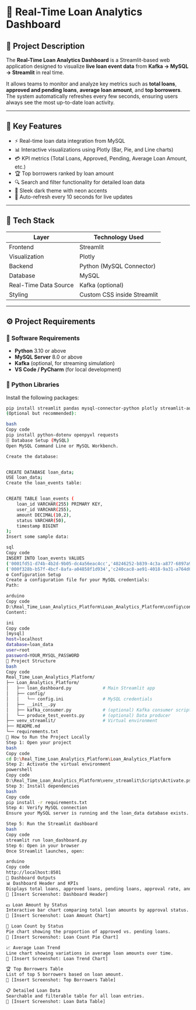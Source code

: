 # 💫 Real-Time Loan Analytics Dashboard

## 📘 Project Description
The **Real-Time Loan Analytics Dashboard** is a Streamlit-based web application designed to visualize **live loan event data** from **Kafka → MySQL → Streamlit** in real time.  

It allows teams to monitor and analyze key metrics such as **total loans**, **approved and pending loans**, **average loan amount**, and **top borrowers**.  
The system automatically refreshes every few seconds, ensuring users always see the most up-to-date loan activity.

---

## 🎯 Key Features
- ⚡ Real-time loan data integration from MySQL  
- 📊 Interactive visualizations using Plotly (Bar, Pie, and Line charts)  
- 💳 KPI metrics (Total Loans, Approved, Pending, Average Loan Amount, etc.)  
- 🏆 Top borrowers ranked by loan amount  
- 🔍 Search and filter functionality for detailed loan data  
- 🎨 Sleek dark theme with neon accents  
- 🔄 Auto-refresh every 10 seconds for live updates  

---

## 🧠 Tech Stack

| Layer | Technology Used |
|--------|------------------|
| Frontend | Streamlit |
| Visualization | Plotly |
| Backend | Python (MySQL Connector) |
| Database | MySQL |
| Real-Time Data Source | Kafka (optional) |
| Styling | Custom CSS inside Streamlit |

---

## ⚙️ Project Requirements

### 🧰 Software Requirements
- **Python** 3.10 or above  
- **MySQL Server** 8.0 or above  
- **Kafka** (optional, for streaming simulation)  
- **VS Code / PyCharm** (for local development)

### 🧩 Python Libraries
Install the following packages:

```bash
pip install streamlit pandas mysql-connector-python plotly streamlit-autorefresh numpy
(Optional but recommended):

bash
Copy code
pip install python-dotenv openpyxl requests
🗄️ Database Setup (MySQL)
Open MySQL Command Line or MySQL Workbench.

Create the database:


CREATE DATABASE loan_data;
USE loan_data;
Create the loan_events table:


CREATE TABLE loan_events (
    loan_id VARCHAR(255) PRIMARY KEY,
    user_id VARCHAR(255),
    amount DECIMAL(10,2),
    status VARCHAR(50),
    timestamp BIGINT
);
Insert some sample data:

sql
Copy code
INSERT INTO loan_events VALUES
('0001fd51-d74b-4b2d-9b05-dc4a56eac4cc','48246252-b839-4c3a-a877-6897a91edcb6',8033.79,'approved',1759488782),
('000f328b-b57f-4bcf-8afa-a04858f1d934','c240cac8-ae91-4018-9a31-a764d066dd44',18220.50,'pending',1759488758);
⚙️ Configuration Setup
Create a configuration file for your MySQL credentials:
Path:

arduino
Copy code
D:\Real_Time_Loan_Analytics_Platform\Loan_Analytics_Platform\config\config.ini
Content:

ini
Copy code
[mysql]
host=localhost
database=loan_data
user=root
password=YOUR_MYSQL_PASSWORD
📁 Project Structure
bash
Copy code
Real_Time_Loan_Analytics_Platform/
├── Loan_Analytics_Platform/
│   ├── loan_dashboard.py            # Main Streamlit app
│   ├── config/
│   │   └── config.ini               # MySQL credentials
│   ├── __init__.py
│   ├── kafka_consumer.py            # (optional) Kafka consumer script
│   └── produce_test_events.py       # (optional) Data producer
├── venv_streamlit/                  # Virtual environment
├── README.md
└── requirements.txt
🚀 How to Run the Project Locally
Step 1: Open your project
bash
Copy code
cd D:\Real_Time_Loan_Analytics_Platform\Loan_Analytics_Platform
Step 2: Activate the virtual environment
powershell
Copy code
D:\Real_Time_Loan_Analytics_Platform\venv_streamlit\Scripts\Activate.ps1
Step 3: Install dependencies
bash
Copy code
pip install -r requirements.txt
Step 4: Verify MySQL connection
Ensure your MySQL server is running and the loan_data database exists.

Step 5: Run the Streamlit dashboard
bash
Copy code
streamlit run loan_dashboard.py
Step 6: Open in your browser
Once Streamlit launches, open:

arduino
Copy code
http://localhost:8501
🧮 Dashboard Outputs
📊 Dashboard Header and KPIs
Displays total loans, approved loans, pending loans, approval rate, and average loan amount.
📸 [Insert Screenshot: Dashboard Header]

💵 Loan Amount by Status
Interactive bar chart comparing total loan amounts by approval status.
📸 [Insert Screenshot: Loan Amount Chart]

🥧 Loan Count by Status
Pie chart showing the proportion of approved vs. pending loans.
📸 [Insert Screenshot: Loan Count Pie Chart]

📈 Average Loan Trend
Line chart showing variations in average loan amounts over time.
📸 [Insert Screenshot: Loan Trend Chart]

🏆 Top Borrowers Table
List of top 5 borrowers based on loan amount.
📸 [Insert Screenshot: Top Borrowers Table]

📋 Detailed Loan Data
Searchable and filterable table for all loan entries.
📸 [Insert Screenshot: Loan Data Table]
